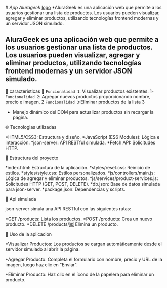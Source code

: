 <em> # App Alurageek </em>
[logo](./img/app.png)
*AluraGeek es una aplicación web que permite a los usuarios gestionar una lista de productos. Los usuarios pueden visualizar, agregar y eliminar productos, utilizando tecnologías frontend modernas y un servidor JSON simulado.

<h2>
AluraGeek es una aplicación web que permite a los usuarios gestionar una lista de productos. Los usuarios pueden visualizar, agregar y eliminar productos, utilizando tecnologías frontend modernas y un servidor JSON simulado.
</h2>

:mushroom: caracteristicas :mushroom:
`Funcionalidad 1`: Visualizar productos existentes. 1-
 `Funcionalidad 2`: Agregar nuevos productos proporcionando nombre, precio e imagen. 2
  `Funcionalidad 3`:Eliminar productos de la lista  3   
   * Manejo dinámico del DOM para actualizar productos sin recargar la página.


:globe_with_meridians: Tecnologias utilizadas

*HTML5/CSS3: Estructura y diseño.
*JavaScript (ES6 Modules): Lógica e interacción.
*json-server: API RESTful simulada.
*Fetch API: Solicitudes HTTP.

:pushpin: Estructura del proyecto

*index.html: Estructura de la aplicación.
*styles/reset.css: Reinicio de estilos.
*styles/style.css: Estilos personalizados.
*js/controllers/main.js: Lógica de agregar y eliminar productos.
*js/services/product-services.js: Solicitudes HTTP (GET, POST, DELETE).
*db.json: Base de datos simulada para json-server.
*package.json: Dependencias y scripts.

:art: Api simulada

json-server simula una API RESTful con las siguientes rutas:

*GET /products: Lista los productos.
*POST /products: Crea un nuevo producto.
*DELETE /products/:id: Elimina un producto.

:dart: Uso de la aplicacion

*Visualizar Productos: Los productos se cargan automáticamente desde el servidor simulado al abrir la página.

*Agregar Producto: Completa el formulario con nombre, precio y URL de la imagen, luego haz clic en "Enviar".

*Eliminar Producto: Haz clic en el ícono de la papelera para eliminar un producto.